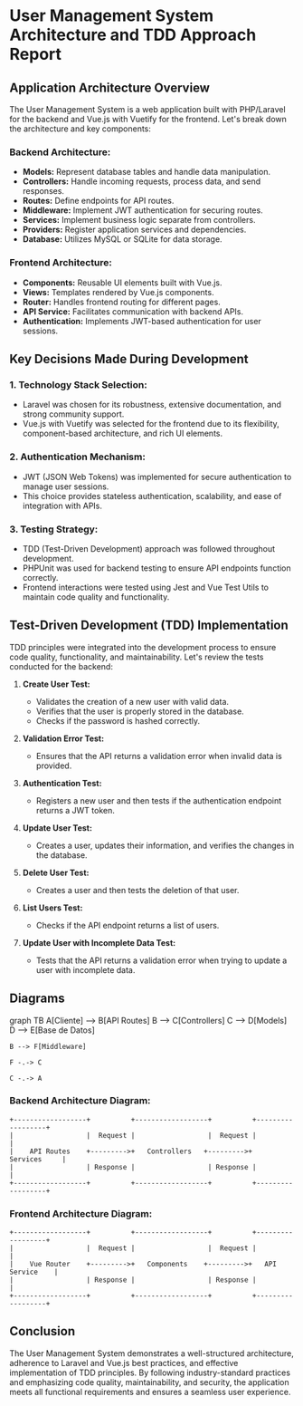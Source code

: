 # User Management System Architecture and TDD Approach Report

## Application Architecture Overview

The User Management System is a web application built with PHP/Laravel for the backend and Vue.js with Vuetify for the frontend. Let's break down the architecture and key components:

### Backend Architecture:

- **Models:** Represent database tables and handle data manipulation.
- **Controllers:** Handle incoming requests, process data, and send responses.
- **Routes:** Define endpoints for API routes.
- **Middleware:** Implement JWT authentication for securing routes.
- **Services:** Implement business logic separate from controllers.
- **Providers:** Register application services and dependencies.
- **Database:** Utilizes MySQL or SQLite for data storage.

### Frontend Architecture:

- **Components:** Reusable UI elements built with Vue.js.
- **Views:** Templates rendered by Vue.js components.
- **Router:** Handles frontend routing for different pages.
- **API Service:** Facilitates communication with backend APIs.
- **Authentication:** Implements JWT-based authentication for user sessions.

## Key Decisions Made During Development

### 1. Technology Stack Selection:

- Laravel was chosen for its robustness, extensive documentation, and strong community support.
- Vue.js with Vuetify was selected for the frontend due to its flexibility, component-based architecture, and rich UI elements.

### 2. Authentication Mechanism:

- JWT (JSON Web Tokens) was implemented for secure authentication to manage user sessions.
- This choice provides stateless authentication, scalability, and ease of integration with APIs.

### 3. Testing Strategy:

- TDD (Test-Driven Development) approach was followed throughout development.
- PHPUnit was used for backend testing to ensure API endpoints function correctly.
- Frontend interactions were tested using Jest and Vue Test Utils to maintain code quality and functionality.

## Test-Driven Development (TDD) Implementation

TDD principles were integrated into the development process to ensure code quality, functionality, and maintainability. Let's review the tests conducted for the backend:

1. **Create User Test:**
   - Validates the creation of a new user with valid data.
   - Verifies that the user is properly stored in the database.
   - Checks if the password is hashed correctly.

2. **Validation Error Test:**
   - Ensures that the API returns a validation error when invalid data is provided.

3. **Authentication Test:**
   - Registers a new user and then tests if the authentication endpoint returns a JWT token.

4. **Update User Test:**
   - Creates a user, updates their information, and verifies the changes in the database.

5. **Delete User Test:**
   - Creates a user and then tests the deletion of that user.

6. **List Users Test:**
   - Checks if the API endpoint returns a list of users.

7. **Update User with Incomplete Data Test:**
   - Tests that the API returns a validation error when trying to update a user with incomplete data.

## Diagrams

graph TB
    A[Cliente] --> B[API Routes]
    B --> C[Controllers]
    C --> D[Models]
    D --> E[Base de Datos]
    
    B --> F[Middleware]
    
    F -.-> C
    
    C -.-> A

### Backend Architecture Diagram:

```
+------------------+          +------------------+          +------------------+
|                  |  Request |                  |  Request |                  |
|    API Routes    +--------->+   Controllers   +--------->+     Services     |
|                  | Response |                  | Response |                  |
+------------------+          +------------------+          +------------------+
```

### Frontend Architecture Diagram:

```
+------------------+          +------------------+          +------------------+
|                  |  Request |                  |  Request |                  |
|    Vue Router    +--------->+   Components    +--------->+   API Service    |
|                  | Response |                  | Response |                  |
+------------------+          +------------------+          +------------------+
```

## Conclusion

The User Management System demonstrates a well-structured architecture, adherence to Laravel and Vue.js best practices, and effective implementation of TDD principles. By following industry-standard practices and emphasizing code quality, maintainability, and security, the application meets all functional requirements and ensures a seamless user experience.
